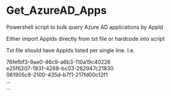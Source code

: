 # Get_AzureAD_Apps

Powershell script to bulk query Azure AD applications by AppId

Either import AppIds directly from txt file or hardcode into script

Txt file should have AppIds listed per single line. I.e.

76fefbf3-9ae0-46c9-a6b3-110a19c40226  
e25f6207-1931-4268-bc03-262947c21830  
061905c8-2100-435d-b7f1-217fd00c12f1  
...  
...  
